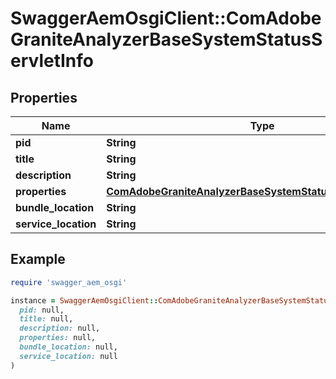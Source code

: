 # SwaggerAemOsgiClient::ComAdobeGraniteAnalyzerBaseSystemStatusServletInfo

## Properties

| Name | Type | Description | Notes |
| ---- | ---- | ----------- | ----- |
| **pid** | **String** |  | [optional] |
| **title** | **String** |  | [optional] |
| **description** | **String** |  | [optional] |
| **properties** | [**ComAdobeGraniteAnalyzerBaseSystemStatusServletProperties**](ComAdobeGraniteAnalyzerBaseSystemStatusServletProperties.md) |  | [optional] |
| **bundle_location** | **String** |  | [optional] |
| **service_location** | **String** |  | [optional] |

## Example

```ruby
require 'swagger_aem_osgi'

instance = SwaggerAemOsgiClient::ComAdobeGraniteAnalyzerBaseSystemStatusServletInfo.new(
  pid: null,
  title: null,
  description: null,
  properties: null,
  bundle_location: null,
  service_location: null
)
```

